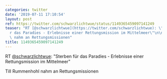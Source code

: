 ```yaml
---
categories: twitter
date: '2019-07-11 17:10:54'
layout: post
ref: https://twitter.com/schwarzlichtwue/status/1149365459097141249
teaser: "RT [@schwarzlichtwue](https://twitter.com/schwarzlichtwue): \"Sterben f\xFC\
  r das Paradies - Erlebnisse einer Rettungsmission im Mittelmeer\"\n\n\n\nTill Rummenhohl\
  \ nahm an Rettungsmissionen"
title: 1149365459097141249
---
```

RT [@schwarzlichtwue](https://twitter.com/schwarzlichtwue): "Sterben für das Paradies - Erlebnisse einer Rettungsmission im Mittelmeer"



Till Rummenhohl nahm an Rettungsmissionen